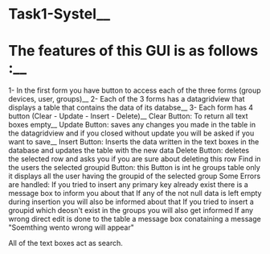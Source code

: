 # Task1-Systel__
# The features of this GUI is as follows :__
1- In the first form you have button to access each of the three forms (group devices, user, groups)__
2- Each of the 3 forms has a datagridview that displays a table that contains the data of its databse__
3- Each form has 4 button (Clear - Update - Insert - Delete)__
      Clear Button: To return all text boxes empty__
      Update Button: saves any changes you made in the table in the datagridview and if you closed without update you will be asked if you want to save__
      Insert Button: Inserts the data written in the text boxes in the database and updates the table with the new data
      Delete Button: deletes the selected row and asks you if you are sure about deleting this row
      Find in the users the selected groupid Button: this Button is int he groups table only it displays all the user having the groupid of the selected group
      Some Errors are handled:
                               If you tried to insert any primary key already exist there is a message box to inform you about that
                               If any of the not null data is left empty during insertion you will also be informed about that
                               If you tried to insert a groupid which deosn't exist in the groups you will also get informed
                               If any wrong direct edit is done to the table a message box conataining a message "Soemthing wento wrong will appear"

  All of the text boxes act as search.
